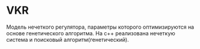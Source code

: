 # VKR
<tb> Модель нечеткого регулятора, параметры которого оптимизируются на основе генетического алгоритма.
 На c++ реализована нечеткую система и поисковый алгоритм(генетический).
